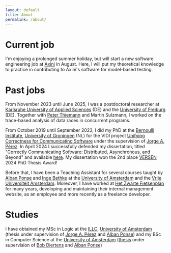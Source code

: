 ```yaml
---
layout: default
title: About
permalink: /about/
---
```


# Current job
I'm enjoying a prolonged summer holiday, but will start a new software engineering job at [Axini](https://www.axini.com/en/) in August.
Here, I will put my theoretical knowledge to practice in contributing to Axini's software for model-based testing.

# Past jobs
From November 2023 until June 2025,
I was a postdoctoral researcher at [Karlsruhe University of Applied Sciences](https://h-ka.de) (DE) and the [University of Freiburg](https://www.uni-freiburg.de/) (DE).
Together with [Peter Thiemann](http://www2.informatik.uni-freiburg.de/~thiemann/) and Martin Sulzmann, I worked on the trace-based analysis of data races in concurrent programs.

From October 2019 until September 2023,
I did my PhD at the [Bernoulli
Institute](https://www.rug.nl/research/bernoulli/), [University of
Groningen](https://www.rug.nl/) (NL) for the VIDI project [Unifying Correctness
for Communicating Software](https://www.jperez.nl/vidi) under the supervision of
[Jorge A. Pérez](https://www.jperez.nl/).
In April 2024 I successfully defended my dissertation, titled "Correctly Communicating Software: Distributed, Asynchronous, and Beyond" and available [here](https://research.rug.nl/en/publications/correctly-communicating-software-distributed-asynchronous-and-bey).
My dissertation won the 2nd place [VERSEN](https://www.versen.nl/) 2024 PhD Thesis Award!

Before that,
I have been a Teaching Assistant for several courses taught by [Alban
Ponse](https://staff.fnwi.uva.nl/a.ponse/) and [Inge
Bethke](https://www.uva.nl/profiel/b/e/i.bethke/i.bethke.html) at the
[University of Amsterdam](https://www.uva.nl/) and the [Vrije Universiteit
Amsterdam](https://www.vu.nl/nl/index.aspx). Moreover, I have worked at [Het
Zwarte Fietsenplan](https://www.hetzwartefietsenplan.com/) for many years,
developing and maintaining their internal management website, as an employee and
more recently as a freelance developer.

# Studies
I have obtained my MSc in Logic at the [ILLC](https://www.illc.uva.nl/),
[University of Amsterdam](https://www.uva.nl/) (thesis under supervision of
[Jorge A. Pérez](https://www.jperez.nl/) and [Alban
Ponse](https://staff.fnwi.uva.nl/a.ponse/)) and my BSc in Computer Science at
the [University of Amsterdam](https://www.uva.nl/)
([thesis](https://esc.fnwi.uva.nl/thesis/centraal/files/f522241892.pdf) under
supervision of [Bob Diertens](https://staff.fnwi.uva.nl/b.diertens/) and [Alban
Ponse](https://staff.fnwi.uva.nl/a.ponse/))
